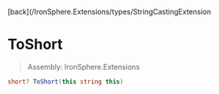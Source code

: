 ﻿

[back](/IronSphere.Extensions/types/StringCastingExtension

# ToShort

> Assembly: IronSphere.Extensions

```csharp
short? ToShort(this string this)
```



 
